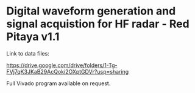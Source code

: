 # Digital waveform generation and signal acquistion for HF radar - Red Pitaya v1.1


Link to data files:

https://drive.google.com/drive/folders/1-Tg-FVj7qK3JKaB29AcQoki2OXptGDVr?usp=sharing

Full Vivado program available on request.
